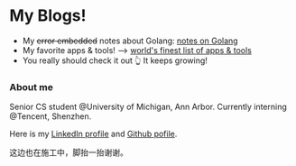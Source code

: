 # My Blogs!

* My ~~error embedded~~ notes about Golang: [notes on Golang](https://CCCCY096.github.io/about_golang)
* My favorite apps & tools! --> [world's finest list of apps & tools](https://CCCCY096.github.io/fav_software)
* You really should check it out 👆 It keeps growing!





### About me

Senior CS student @University of Michigan, Ann Arbor. Currently interning @Tencent, Shenzhen.

Here is my [LinkedIn profile](https://www.linkedin.cn/in/chengyuchen97/ "LinkedIn of Chengyu Chen") and [Github pofile](https://github.com/CCCCY096).

这边也在施工中，脚抬一抬谢谢。